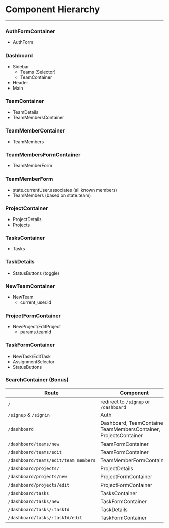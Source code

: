 # Component Hierarchy
------
### AuthFormContainer
+ AuthForm

### Dashboard
+ Sidebar
  + Teams (Selector)
  + TeamContainer
+ Header
+ Main

### TeamContainer
+ TeamDetails
+ TeamMembersContainer

### TeamMemberContainer
+ TeamMembers

### TeamMembersFormContainer
+ TeamMemberForm

### TeamMemberForm
+ state.currentUser.associates (all known members)
+ TeamMembers (based on state.team)

### ProjectContainer
+ ProjectDetails
+ Projects

### TasksContainer
+ Tasks

### TaskDetails
+ StatusButtons (toggle)

### NewTeamContainer
+ NewTeam
  + current_user.id

### ProjectFormContainer
+ NewProject/EditProject
  + params.teamId

### TaskFormContainer
+ NewTask/EditTask
+ AssignmentSelector
+ StatusButtons

### SearchContainer (Bonus)

|Route|Component|
|-----|---------|
|`/`|redirect to `/signup` or `/dashboard`|
|`/signup` & `/signin`| Auth|
|`/dashboard`|Dashboard, TeamContainer, TeamMembersContainer, ProjectsContainer|
|`/dashboard/teams/new`|TeamFormContainer|
|`/dashboard/teams/edit`|TeamFormContainer|
|`/dashboard/teams/edit/team_members`|TeamMemberFormContainer|
|`/dashboard/projects/`|ProjectDetails|
|`/dashboard/projects/new`|ProjectFormContainer|
|`/dashboard/projects/edit`|ProjectFormContainer|
|`/dashboard/tasks`|TasksContainer|
|`/dashboard/tasks/new`|TaskFormContainer|
|`/dashboard/tasks/:taskId`|TaskDetails|
|`/dashboard/tasks/:taskId/edit`|TaskFormContainer|
